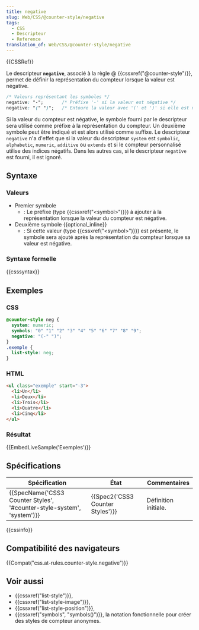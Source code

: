 ```yaml
---
title: negative
slug: Web/CSS/@counter-style/negative
tags:
  - CSS
  - Descripteur
  - Reference
translation_of: Web/CSS/@counter-style/negative
---
```

{{CSSRef}}

Le descripteur **`negative`**, associé à la règle @ {{cssxref("@counter-style")}}, permet de définir la représentation du compteur lorsque la valeur est négative.

```css
/* Valeurs représentant les symboles */
negative: "-";       /* Préfixe '-' si la valeur est négative */
negative: "(" ")";   /* Entoure la valeur avec '(' et ')' si elle est négative */
```

Si la valeur du compteur est négative, le symbole fourni par le descripteur sera utilisé comme préfixe à la représentation du compteur. Un deuxième symbole peut être indiqué et est alors utilisé comme suffixe. Le descripteur `negative` n'a d'effet que si la valeur du descripteur `system` est `symbolic`, `alphabetic`, `numeric`, `additive` ou `extends` et si le compteur personnalisé utilise des indices négatifs. Dans les autres cas, si le descripteur `negative` est fourni, il est ignoré.

## Syntaxe

### Valeurs

- Premier symbole
  - : Le préfixe (type {{cssxref("&lt;symbol&gt;")}}) à ajouter à la représentation lorsque la valeur du compteur est négative.
- Deuxième symbole {{optional_inline}}
  - : Si cette valeur (type {{cssxref("&lt;symbol&gt;")}}) est présente, le symbole sera ajouté après la représentation du compteur lorsque sa valeur est négative.

### Syntaxe formelle

{{csssyntax}}

## Exemples

### CSS

```css
@counter-style neg {
  system: numeric;
  symbols: "0" "1" "2" "3" "4" "5" "6" "7" "8" "9";
  negative: "(-" ")";
}
.exemple {
  list-style: neg;
}
```

### HTML

```html
<ul class="exemple" start="-3">
  <li>Un</li>
  <li>Deux</li>
  <li>Trois</li>
  <li>Quatre</li>
  <li>Cinq</li>
</ul>
```

### Résultat

{{EmbedLiveSample('Exemples')}}

## Spécifications

| Spécification                                                                                | État                                         | Commentaires         |
| -------------------------------------------------------------------------------------------- | -------------------------------------------- | -------------------- |
| {{SpecName('CSS3 Counter Styles', '#counter-style-system', 'system')}} | {{Spec2('CSS3 Counter Styles')}} | Définition initiale. |

{{cssinfo}}

## Compatibilité des navigateurs

{{Compat("css.at-rules.counter-style.negative")}}

## Voir aussi

- {{cssxref("list-style")}},
- {{cssxref("list-style-image")}},
- {{cssxref("list-style-position")}},
- {{cssxref("symbols", "symbols()")}}, la notation fonctionnelle pour créer des styles de compteur anonymes.
